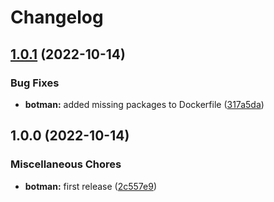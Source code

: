 # Changelog

## [1.0.1](https://github.com/ptonini/docker-images/compare/botman-v1.0.0...botman-v1.0.1) (2022-10-14)


### Bug Fixes

* **botman:** added missing packages to Dockerfile ([317a5da](https://github.com/ptonini/docker-images/commit/317a5da8f4d6b3642b21d0efab085eb04b03fe21))

## 1.0.0 (2022-10-14)


### Miscellaneous Chores

* **botman:** first release ([2c557e9](https://github.com/ptonini/docker-images/commit/2c557e972e9d588fa1a67ed80d2a48a3f28e0a48))
